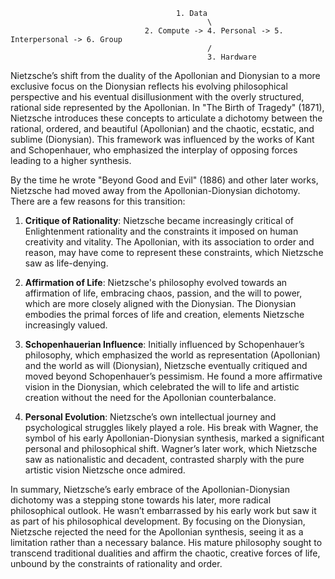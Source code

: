                                          1. Data
                                                \
                                  2. Compute -> 4. Personal -> 5. Interpersonal -> 6. Group
                                                /
                                                3. Hardware


Nietzsche’s shift from the duality of the Apollonian and Dionysian to a more exclusive focus on the Dionysian reflects his evolving philosophical perspective and his eventual disillusionment with the overly structured, rational side represented by the Apollonian. In "The Birth of Tragedy" (1871), Nietzsche introduces these concepts to articulate a dichotomy between the rational, ordered, and beautiful (Apollonian) and the chaotic, ecstatic, and sublime (Dionysian). This framework was influenced by the works of Kant and Schopenhauer, who emphasized the interplay of opposing forces leading to a higher synthesis.

By the time he wrote "Beyond Good and Evil" (1886) and other later works, Nietzsche had moved away from the Apollonian-Dionysian dichotomy. There are a few reasons for this transition:

1. **Critique of Rationality**: Nietzsche became increasingly critical of Enlightenment rationality and the constraints it imposed on human creativity and vitality. The Apollonian, with its association to order and reason, may have come to represent these constraints, which Nietzsche saw as life-denying.

2. **Affirmation of Life**: Nietzsche's philosophy evolved towards an affirmation of life, embracing chaos, passion, and the will to power, which are more closely aligned with the Dionysian. The Dionysian embodies the primal forces of life and creation, elements Nietzsche increasingly valued.

3. **Schopenhauerian Influence**: Initially influenced by Schopenhauer’s philosophy, which emphasized the world as representation (Apollonian) and the world as will (Dionysian), Nietzsche eventually critiqued and moved beyond Schopenhauer’s pessimism. He found a more affirmative vision in the Dionysian, which celebrated the will to life and artistic creation without the need for the Apollonian counterbalance.

4. **Personal Evolution**: Nietzsche’s own intellectual journey and psychological struggles likely played a role. His break with Wagner, the symbol of his early Apollonian-Dionysian synthesis, marked a significant personal and philosophical shift. Wagner’s later work, which Nietzsche saw as nationalistic and decadent, contrasted sharply with the pure artistic vision Nietzsche once admired.

In summary, Nietzsche’s early embrace of the Apollonian-Dionysian dichotomy was a stepping stone towards his later, more radical philosophical outlook. He wasn’t embarrassed by his early work but saw it as part of his philosophical development. By focusing on the Dionysian, Nietzsche rejected the need for the Apollonian synthesis, seeing it as a limitation rather than a necessary balance. His mature philosophy sought to transcend traditional dualities and affirm the chaotic, creative forces of life, unbound by the constraints of rationality and order.
